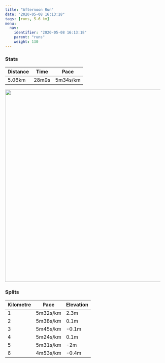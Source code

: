 ```yaml
---
title: "Afternoon Run"
date: "2020-05-08 16:13:18"
tags: [runs, 5-6 km]
menu:
  nav:
    identifier: "2020-05-08 16:13:18"
    parent: "runs"
    weight: 130
---
```


### Stats

| Distance | Time | Pace |
|----------|------|------|
|5.06km|28m9s|5m34s/km|

<img src='https://maps.googleapis.com/maps/api/staticmap?maptype=terrain&path=enc:cjjeIzbyL[V]DCa@?_ADc@JYL[`A}@FGRGRMf@s@b@_ANQTGAc@MUI]S]E]?a@LBDAJJp@fBV^N^Vv@RTHA|@wANO?a@Co@KiAMm@c@y@OO]O]QO?QFQNc@dBCRHX~ApDNn@LPL@BA^e@N[Zg@BIC]SyBSu@MY[e@WYo@[O@SNGJIVMr@I`@CN@RRt@vAfDd@PHCV]f@kABa@GeAQkAQe@Wa@YWi@YEAQDQLMNITIl@Oh@?\H`@dB~DVVD@HCbAkBDg@Cs@MeASw@q@{@m@]M@[LWXEN?b@Ml@AXBLZt@l@nA`@xALPH@D?LSb@y@TYDM@OA_AKgAKi@Oi@KOMGWUg@YICI@MFQRIRGf@Oj@CVJr@rA`DLPb@\`@s@Na@T_@Da@?c@McAYkAo@u@m@_@S?[PGHM`@Ip@KXATFRtA|CVz@NXD@H?dAmBDk@Au@Cc@Mq@Qk@i@_AQESQ_@?SJMNITMt@Qb@AJJ\tArCV~@LVHFDAFI^cAZ]H_@@y@_@oBM_@U[Y[o@[S@[VITKp@S~@AVNXRVR`@Vn@Jb@Xn@RTJ?DCP]j@w@FQDuAEs@Kk@Sm@a@g@a@[c@SE?SFSNKTKt@Of@APBPpArCJVPv@LRJBHAXk@j@aAB]Ee@@i@Mw@Sy@MU_@a@UU[OKAUHMLKV[bB@RJh@?J~@hBb@jAJPHFHBh@eA^y@Dc@E_ASsASc@o@s@YO[SC?c@^a@rAG\QFMV?H|@hBBPATUf@W\GNqAfBCVDl@AN_BfCAPHb@&key=AIzaSyBPVQ_iynBzLujdhfLzy8Z-5zczbktE55k&size=800x800&scale=2&markers=color:yellow|label:S|53.46994,-2.26366&markers=color:green|label:F|53.47012000000003,-2.263879999999998' width='625' />

### Splits

| Kilometre | Pace | Elevation |
|------|------|-----------|
|1|5m32s/km|2.3m|
|2|5m38s/km|0.1m|
|3|5m45s/km|-0.1m|
|4|5m24s/km|0.1m|
|5|5m31s/km|-2m|
|6|4m53s/km|-0.4m|
